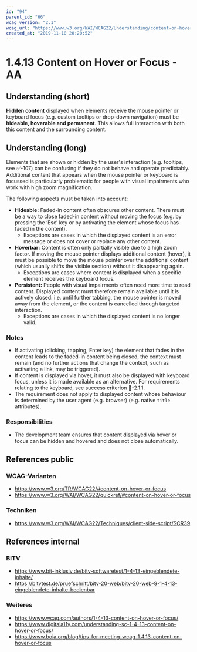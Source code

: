 ```yaml
---
id: "94"
parent_id: "66"
wcag_version: "2.1"
wcag_url: "https://www.w3.org/WAI/WCAG22/Understanding/content-on-hover-or-focus.html"
created_at: "2019-11-10 20:20:52"
---
```


# 1.4.13 Content on Hover or Focus - AA

## Understanding (short)

**Hidden content** displayed when elements receive the mouse pointer or keyboard focus (e.g. custom tooltips or drop-down navigation) must be **hideable, hoverable and permanent**. This allows full interaction with both this content and the surrounding content.

## Understanding (long)

Elements that are shown or hidden by the user's interaction (e.g. tooltips, see ✅-107) can be confusing if they do not behave and operate predictably. Additional content that appears when the mouse pointer or keyboard is focussed is particularly problematic for people with visual impairments who work with high zoom magnification.

The following aspects must be taken into account:

- **Hideable:** Faded-in content often obscures other content. There must be a way to close faded-in content without moving the focus (e.g. by pressing the ‘Esc’ key or by activating the element whose focus has faded in the content).
    - Exceptions are cases in which the displayed content is an error message or does not cover or replace any other content.
- **Hoverbar:** Content is often only partially visible due to a high zoom factor. If moving the mouse pointer displays additional content (hover), it must be possible to move the mouse pointer over the additional content (which usually shifts the visible section) without it disappearing again.
    - Exceptions are cases where content is displayed when a specific element receives the keyboard focus.
- **Persistent:** People with visual impairments often need more time to read content. Displayed content must therefore remain available until it is actively closed: i.e. until further tabbing, the mouse pointer is moved away from the element, or the content is cancelled through targeted interaction.
    - Exceptions are cases in which the displayed content is no longer valid.

### Notes

- If activating (clicking, tapping, Enter key) the element that fades in the content leads to the faded-in content being closed, the context must remain (and no further actions that change the context, such as activating a link, may be triggered).
- If content is displayed via hover, it must also be displayed with keyboard focus, unless it is made available as an alternative. For requirements relating to the keyboard, see success criterion 📜-2.1.1.
- The requirement does not apply to displayed content whose behaviour is determined by the user agent (e.g. browser) (e.g. native `title` attributes).

### Responsibilities

- The development team ensures that content displayed via hover or focus can be hidden and hovered and does not close automatically.

## References public

### WCAG-Varianten
- <https://www.w3.org/TR/WCAG22/#content-on-hover-or-focus>
- <https://www.w3.org/WAI/WCAG22/quickref/#content-on-hover-or-focus>

### Techniken
- <https://www.w3.org/WAI/WCAG22/Techniques/client-side-script/SCR39>

## References internal

### BITV
- <https://www.bit-inklusiv.de/bitv-softwaretest/1-4-13-eingeblendete-inhalte/>
- <https://bitvtest.de/pruefschritt/bitv-20-web/bitv-20-web-9-1-4-13-eingeblendete-inhalte-bedienbar>

### Weiteres
- <https://www.wcag.com/authors/1-4-13-content-on-hover-or-focus/>
- <https://www.digitala11y.com/understanding-sc-1-4-13-content-on-hover-or-focus/>
- <https://www.boia.org/blog/tips-for-meeting-wcag-1.4.13-content-on-hover-or-focus>